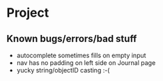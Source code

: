 # Project

## Known bugs/errors/bad stuff
- autocomplete sometimes fills on empty input
- nav has no padding on left side on Journal page
- yucky string/objectID casting :-(